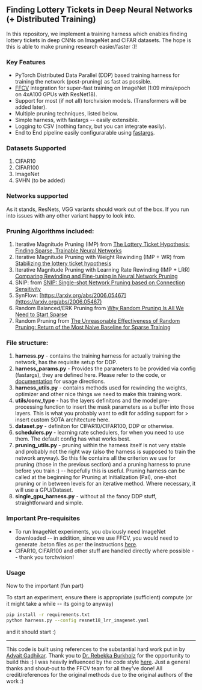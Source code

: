 ## Finding Lottery Tickets in Deep Neural Networks (+ Distributed Training)

In this repository, we implement a training harness which enables finding lottery tickets in deep CNNs on ImageNet and CIFAR datasets. The hope is this is able to make pruning research easier/faster :)!

### Key Features
- PyTorch Distributed Data Parallel (DDP) based training harness for training the network (post-pruning) as fast as possible.
- [FFCV](https://github.com/libffcv/ffcv) integration for super-fast training on ImageNet (1:09 mins/epoch on 4xA100 GPUs with ResNet18).
- Support for most (if not all) torchvision models. (Transformers will be added later).
- Multiple pruning techniques, listed below.
- Simple harness, with fastargs -- easily extensible.
- Logging to CSV (nothing fancy, but you can integrate easily).
- End to End pipeline easily configurarable using [fastargs](https://github.com/GuillaumeLeclerc/fastargs).

### Datasets Supported
1. CIFAR10
2. CIFAR100
3. ImageNet
4. SVHN (to be added)

### Networks supported
As it stands, ResNets, VGG variants should work out of the box. If you run into issues with any other variant happy to look into.

### Pruning Algorithms included:
1. Iterative Magnitude Pruning (IMP) from [The Lottery Ticket Hypothesis: Finding Sparse, Trainable Neural Networks](https://arxiv.org/abs/1803.03635)
3. Iterative Magnitude Pruning with Weight Rewinding (IMP + WR) from [Stabilizing the lottery ticket hypothesis](https://arxiv.org/abs/1903.01611)
4. Iterative Magnitude Pruning with Learning Rate Rewinding (IMP + LRR) [Comparing Rewinding and Fine-tuning in Neural Network Pruning](https://arxiv.org/abs/2003.02389)
5. SNIP: from [SNIP: Single-shot Network Pruning based on Connection Sensitivity](https://arxiv.org/abs/1810.02340)
6. SynFlow: [https://arxiv.org/abs/2006.05467](https://arxiv.org/abs/2006.05467)
7. Random Balanced/ERK Pruning from [Why Random Pruning Is All We Need to Start Sparse](https://proceedings.mlr.press/v202/gadhikar23a/gadhikar23a.pdf)
8. Random Pruning from [The Unreasonable Effectiveness of Random Pruning: Return of the Most Naive Baseline for Sparse Training](https://openreview.net/pdf?id=VBZJ_3tz-t)

### File structure:
1. **harness.py** - contains the training harness for actually training the network, has the requisite setup for DDP.
2. **harness_params.py** - Provides the parameters to be provided via config (fastargs), they are defined here. Please refer to the code, or [documentation]() for usage directions.
3. **harness_utils.py** - contains methods used for rewinding the weights, optimizer and other nice things we need to make this training work.
4. **utils/conv_type** - has the layers definitons and the model pre-processing function to insert the mask parameters as a buffer into those layers. This is what you probably want to edit for adding support for > insert custom SOTA architecture here.
5. **dataset.py** - definiton for CIFAR10/CIFAR100, DDP or otherwise.
6. **schedulers.py** - learning rate schedulers, for when you need to use them. The default config has what works best.
7. **pruning_utils.py** - pruning within the harness itself is not very stable and probably not the right way (also the harness is supposed to train the network anyway). So this file contains all the criterion we use for pruning (those in the previous section) and a pruning harness to prune before you train :) -- hopefully this is useful. Pruning harness can be called at the beginning for Pruning at Initialization (PaI), one-shot pruning or in between levels for an iterative method. Where necessary, it will use a GPU/Dataset.
8. **single_gpu_harness.py** - without all the fancy DDP stuff, straightforward and simple.

### Important Pre-requisites
- To run ImageNet experiments, you obviously need ImageNet downloaded -- in addition, since we use FFCV, you would need to generate .beton files as per the instructions [here](https://github.com/libffcv/ffcv-imagenet).
- CIFAR10, CIFAR100 and other stuff are handled directly where possible -- thank you torchvision!

### Usage

Now to the important (fun part)

To start an experiment, ensure there is appropriate (sufficient) compute (or it might take a while -- its going to anyway)

```bash
pip install -r requirements.txt
python harness.py --config resnet18_lrr_imagenet.yaml
```

and it should start :)


----------------
This code is built using references to the substantial hard work put in by [Advait Gadhikar](https://advaitgadhikar.github.io/). Thank you to [Dr. Rebekka Burkholz](https://cispa.de/de/people/c01rebu) for the opportunity to build this :)
I was heavily influenced by the code style [here](https://github.com/libffcv/ffcv-imagenet). Just a general thanks and shout-out to the FFCV team for all they've done!
All credit/references for the original methods due to the original authors of the work :)

